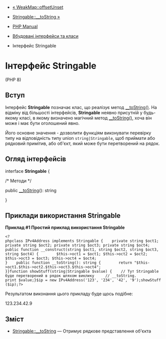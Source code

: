 - [« WeakMap::offsetUnset](weakmap.offsetunset.md)
- [Stringable::\_\_toString »](stringable.tostring.md)

- [PHP Manual](index.md)
- [Вбудовані інтерфейси та класи](reserved.interfaces.md)
- Інтерфейс Stringable

# Інтерфейс Stringable

(PHP 8)

## Вступ

Інтерфейс **Stringable** позначає клас, що реалізує метод
[\_\_toString()](language.oop5.magic.md#object.tostring). На відміну від
більшості інтерфейсів, **Stringable** неявно присутній у будь-якому
класі, в якому визначено магічний метод
[\_\_toString()](language.oop5.magic.md#object.tostring), хоча він
може і має бути оголошений явно.

Його основне значення - дозволити функціям виконувати перевірку типу на
відповідність типу union `string|Stringable`, щоб приймати або
рядковий примітив, або об'єкт, який може бути перетворений на
рядок.

## Огляд інтерфейсів

interface **Stringable** {

/\* Методи \*/

public [\_\_toString](stringable.tostring.md)(): string

}

## Приклади використання Stringable

**Приклад #1 Простий приклад використання Stringable**

`<?phpclass IPv4Address implements Stringable {    private string $oct1; private string $oct2; private string $oct3; private string $oct4; public function __construct(string $oct1, string $oct2, string $oct3, string $oct4) {        $this->oct1 = $oct1; $this->oct2 = $oct2; $this->oct3 = $oct3; $this->oct4 = $oct4; }    public function __toString(): string {        return "$this->oct1.$this->oct2.$this->oct3.$this->oct4"; }}function showStuff(string|Stringable $value) {    // Тут Stringable буде перетворений в рядок шляхом виклику     // __toString. print $value;}$ip = new IPv4Address('123', '234', '42', '9');showStuff($ip);?> `

Результатом виконання цього прикладу буде щось подібне:

123.234.42.9

## Зміст

- [Stringable::\_\_toString](stringable.tostring.md) — Отримує
рядкове представлення об'єкта
